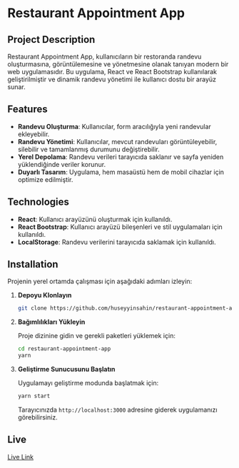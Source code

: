 # Restaurant Appointment App

## Project Description

Restaurant Appointment App, kullanıcıların bir restoranda randevu oluşturmasına, görüntülemesine ve yönetmesine olanak tanıyan modern bir web uygulamasıdır. Bu uygulama, React ve React Bootstrap kullanılarak geliştirilmiştir ve dinamik randevu yönetimi ile kullanıcı dostu bir arayüz sunar.

## Features

- **Randevu Oluşturma**: Kullanıcılar, form aracılığıyla yeni randevular ekleyebilir.
- **Randevu Yönetimi**: Kullanıcılar, mevcut randevuları görüntüleyebilir, silebilir ve tamamlanmış durumunu değiştirebilir.
- **Yerel Depolama**: Randevu verileri tarayıcıda saklanır ve sayfa yeniden yüklendiğinde veriler korunur.
- **Duyarlı Tasarım**: Uygulama, hem masaüstü hem de mobil cihazlar için optimize edilmiştir.

## Technologies

- **React**: Kullanıcı arayüzünü oluşturmak için kullanıldı.
- **React Bootstrap**: Kullanıcı arayüzü bileşenleri ve stil uygulamaları için kullanıldı.
- **LocalStorage**: Randevu verilerini tarayıcıda saklamak için kullanıldı.

## Installation

Projenin yerel ortamda çalışması için aşağıdaki adımları izleyin:

1. **Depoyu Klonlayın**

   ```bash
   git clone https://github.com/huseyyinsahin/restaurant-appointment-app.git
   ```

2. **Bağımlılıkları Yükleyin**

   Proje dizinine gidin ve gerekli paketleri yüklemek için:

   ```bash
   cd restaurant-appointment-app
   yarn
   ```

3. **Geliştirme Sunucusunu Başlatın**

   Uygulamayı geliştirme modunda başlatmak için:

   ```bash
   yarn start
   ```

   Tarayıcınızda `http://localhost:3000` adresine giderek uygulamanızı görebilirsiniz.

## Live

[Live Link](https://restaurant-appointment-app.vercel.app/)
